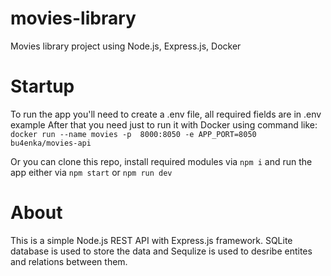# movies-library
 Movies library project using Node.js, Express.js, Docker


# Startup
To run the app you'll need to create a .env file, all required fields are in .env example
After that you need just to run it with Docker using command like: 
`docker run --name movies -p  8000:8050 -e APP_PORT=8050 bu4enka/movies-api`

Or you can clone this repo, install required modules via `npm i` and run the app either via `npm start` or `npm run dev`

# About
This is a simple Node.js REST API with Express.js framework.
SQLite database is used to store the data and Sequlize is used to desribe entites and relations between them.